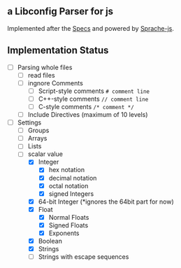## a Libconfig Parser for js

Implemented after the [Specs](https://hyperrealm.github.io/libconfig/libconfig_manual.html#Configuration-Files) and powered by [Sprache-js](https://github.com/luggage66/Sprache-js).

## Implementation Status

- [ ] Parsing whole files
    - [ ] read files
    - [ ] ingnore Comments
        - [ ] Script-style comments `# comment line`
        - [ ] C++-style comments `// comment line`
        - [ ] C-style comments `/* comment */`
    - [ ] Include Directives (maximum of 10 levels)
- [ ] Settings
    - [ ] Groups
    - [ ] Arrays
    - [ ] Lists
    - [ ] scalar value
        - [X] Integer
            - [X] hex notation
            - [X] decimal notation
            - [X] octal notation
            - [X] signed Integers
        - [X] 64-bit Integer (*ignores the 64bit part for now)
        - [X] Float
            - [X] Normal Floats
            - [X] Signed Floats
            - [X] Exponents
        - [X] Boolean
        - [X] Strings
        - [ ] Strings with escape sequences